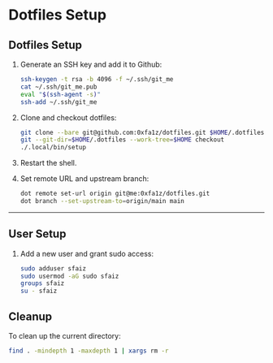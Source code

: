 # Dotfiles Setup

## Dotfiles Setup

1. Generate an SSH key and add it to Github:
    ```sh
    ssh-keygen -t rsa -b 4096 -f ~/.ssh/git_me
    cat ~/.ssh/git_me.pub
    eval "$(ssh-agent -s)"
    ssh-add ~/.ssh/git_me
    ```

2. Clone and checkout dotfiles:
    ```sh
    git clone --bare git@github.com:0xfa1z/dotfiles.git $HOME/.dotfiles
    git --git-dir=$HOME/.dotfiles --work-tree=$HOME checkout
    ./.local/bin/setup
    ```

3. Restart the shell.

4. Set remote URL and upstream branch:
    ```sh
    dot remote set-url origin git@me:0xfa1z/dotfiles.git
    dot branch --set-upstream-to=origin/main main
    ```

---

## User Setup

1. Add a new user and grant sudo access:
    ```sh
    sudo adduser sfaiz
    sudo usermod -aG sudo sfaiz
    groups sfaiz
    su - sfaiz
    ```

## Cleanup

To clean up the current directory:
```sh
find . -mindepth 1 -maxdepth 1 | xargs rm -r
```
